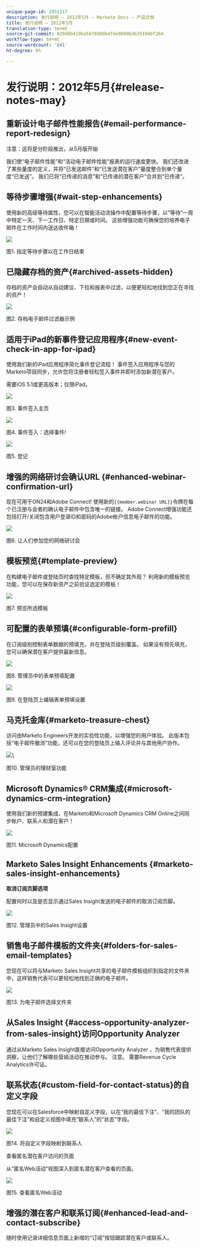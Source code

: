 ```yaml
---
unique-page-id: 2951117
description: 发行说明 — 2012年5月 — Marketo Docs — 产品文档
title: 发行说明 — 2012年5月
translation-type: tm+mt
source-git-commit: 029d8b419ba5078980b4fde9890bdb35194bf264
workflow-type: tm+mt
source-wordcount: '641'
ht-degree: 0%

---
```



# 发行说明：2012年5月{#release-notes-may}

## 重新设计电子邮件性能报告{#email-performance-report-redesign}

注意：这将是分阶段推出，从5月版开始

我们使“电子邮件性能”和“活动电子邮件性能”报表的运行速度更快。 我们还改进了某些量度的定义，并将“已发送邮件”和“已发送潜在客户”量度整合到单个量度“已发送”。 我们已将“已传递的消息”和“已传递的潜在客户”合并到“已传递”。

## 等待步骤增强{#wait-step-enhancements}

使用新的高级等待属性，您可以在智能活动流操作中配置等待步骤，以“等待”一周中特定一天、下一工作日、特定日期或时间。 这些增强功能可确保您的培养电子邮件在工作时间内送达收件箱！

![](assets/image2014-9-23-10-3a14-3a13.png)

图1. 指定等待步骤以在工作日结束

## 已隐藏存档的资产{#archived-assets-hidden}

存档的资产会自动从自动建议、下拉和报表中过滤，以便更轻松地找到您正在寻找的资产！

![](assets/image2014-9-23-10-3a14-3a28.png)

图2. 存档电子邮件过滤器示例

## 适用于iPad的新事件登记应用程序{#new-event-check-in-app-for-ipad}

使用我们新的iPad应用程序简化事件登记流程！ 事件签入应用程序与您的Marketo项目同步，允许您将注册者轻松签入事件并即时添加新潜在客户。

需要iOS 5.1或更高版本；仅限iPad。

![](assets/image2014-9-23-10-3a14-3a46.png)

图3. 事件签入主页

![](assets/image2014-9-23-10-3a15-3a6.png)

图4. 事件签入：选择事件!

![](assets/image2014-9-23-10-3a15-3a27.png)

图5. 登记

## 增强的网络研讨会确认URL {#enhanced-webinar-confirmation-url}

现在可用于ON24和Adobe Connect! 使用新的`{{member.webinar URL}}`令牌在每个已注册与会者的确认电子邮件中包含唯一的链接。 Adobe Connect增强功能还包括打开/关闭包含用户登录ID和密码的Adobe帐户信息电子邮件的功能。

![](assets/image2014-9-23-10-3a15-3a44.png)

图6. 让人们参加您的网络研讨会

## 模板预览{#template-preview}

在构建电子邮件或登陆页时查找特定模板，但不确定其外观？ 利用新的模板预览功能，您可以在保存新资产之前验证选定的模板！

![](assets/image2014-9-23-10-3a16-3a4.png)

图7. 预览所选模板

## 可配置的表单预填{#configurable-form-prefill}

在订阅级别控制表单数据的预填充，并在登陆页级别覆盖。 如果没有预先填充，您可以确保潜在客户提供最新信息。

![](assets/image2014-9-23-10-3a16-3a22.png)

图8. 管理员中的表单预填配置

![](assets/image2014-9-23-10-3a16-3a34.png)

图9. 在登陆页上编辑表单预填设置

## 马克托金库{#marketo-treasure-chest}

访问由Marketo Engineers开发的实验性功能，以增强您的用户体验。 此版本包括“电子邮件撤消”功能，还可以在您的登陆页上输入评论并与其他用户协作。

![](assets/image2014-9-23-10-3a16-3a51.png)\

图10. 管理员的理财室功能

## Microsoft Dynamics® CRM集成{#microsoft-dynamics-crm-integration}

使用我们新的预建集成，在Marketo和Microsoft Dynamics CRM Online之间同步帐户、联系人和潜在客户！

![](assets/image2014-9-23-10-3a17-3a6.png)

图11. Microsoft Dynamics配置

## Marketo Sales Insight Enhancements {#marketo-sales-insight-enhancements}

**取消订阅页脚选项**

配置何时以及是否显示通过Sales Insight发送的电子邮件的取消订阅页脚。

![](assets/image2014-9-23-10-3a17-3a20.png)

图12. 管理员中的Sales Insight设置

## 销售电子邮件模板的文件夹{#folders-for-sales-email-templates}

您现在可以将与Marketo Sales Insight共享的电子邮件模板组织到指定的文件夹中，这样销售代表可以更轻松地找到正确的电子邮件。

![](assets/image2014-9-23-10-3a17-3a35.png)

图13. 为电子邮件选择文件夹

## 从Sales Insight {#access-opportunity-analyzer-from-sales-insight}访问Opportunity Analyzer

通过从Marketo Sales Insight直接访问Opportunity Analyzer ，为销售代表提供洞察，让他们了解哪些营销活动在推动参与。 注意。 需要Revenue Cycle Analytics许可证。

## 联系状态{#custom-field-for-contact-status}的自定义字段

您现在可以在Salesforce中映射自定义字段，以在“我的最佳下注”、“我的团队的最佳下注”和自定义视图中填充“联系人”的“状态”字段。

![](assets/image2014-9-23-10-3a17-3a47.png)

图14. 将自定义字段映射到联系人

查看匿名潜在客户访问的页面

从“匿名Web活动”视图深入到匿名潜在客户查看的页面。

![](assets/image2014-9-23-10-3a17-3a59.png)

图15. 查看匿名Web活动

## 增强的潜在客户和联系订阅{#enhanced-lead-and-contact-subscribe}

随时使用记录详细信息页面上新增的“订阅”按钮跟踪潜在客户或联系人。
